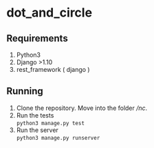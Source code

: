 # dot_and_circle 

## Requirements
1. Python3
2. Django >1.10
3. rest_framework ( django )

## Running
1. Clone the repository. Move into the folder */nc*.
2. Run the tests     
` python3 manage.py test `
3. Run the server    
` python3 manage.py runserver `

